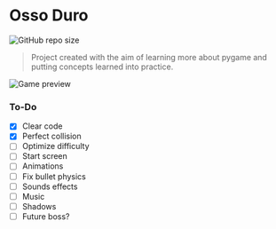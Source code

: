 # Osso Duro
![GitHub repo size](https://img.shields.io/github/repo-size/m4thewz/osso-duro?style=for-the-badge)
> Project created with the aim of learning more about pygame and putting concepts learned into practice.
<img src="https://imgur.com/mrF5C0J.png" alt="Game preview">

### To-Do

- [x] Clear code
- [x] Perfect collision
- [ ] Optimize difficulty
- [ ] Start screen
- [ ] Animations
- [ ] Fix bullet physics
- [ ] Sounds effects
- [ ] Music
- [ ] Shadows
- [ ] Future boss?
